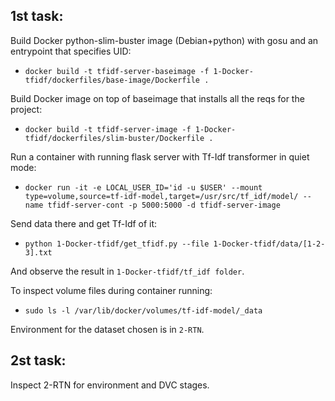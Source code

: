 ## 1st task:

Build Docker python-slim-buster image (Debian+python) with gosu and an entrypoint that specifies UID:
* `docker build -t tfidf-server-baseimage -f 1-Docker-tfidf/dockerfiles/base-image/Dockerfile .`

Build Docker image on top of baseimage that installs all the reqs for the project:
* `docker build -t tfidf-server-image -f 1-Docker-tfidf/dockerfiles/slim-buster/Dockerfile .`

Run a container with running flask server with Tf-Idf transformer in quiet mode:
* `docker run -it -e LOCAL_USER_ID='id -u $USER' --mount type=volume,source=tf-idf-model,target=/usr/src/tf_idf/model/ --name tfidf-server-cont -p 5000:5000 -d tfidf-server-image`

Send data there and get Tf-Idf of it:
* `python 1-Docker-tfidf/get_tfidf.py --file 1-Docker-tfidf/data/[1-2-3].txt`

And observe the result in `1-Docker-tfidf/tf_idf folder`. 

To inspect volume files during container running:
* `sudo ls -l /var/lib/docker/volumes/tf-idf-model/_data`

Environment for the dataset chosen is in `2-RTN`.

## 2st task:
Inspect 2-RTN for environment and DVC stages. 
